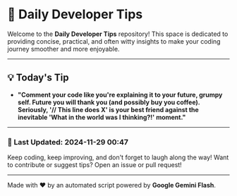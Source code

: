 
# 🌟 Daily Developer Tips

Welcome to the **Daily Developer Tips** repository! This space is dedicated to providing concise, practical, and often witty insights to make your coding journey smoother and more enjoyable.

---

## 💡 Today's Tip

- **"Comment your code like you're explaining it to your future, grumpy self.  Future you will thank you (and possibly buy you coffee).  Seriously,  '// This line does X' is your best friend against the inevitable 'What in the world was I thinking?!' moment."**

---

### 📅 Last Updated: 2024-11-29 00:47

Keep coding, keep improving, and don't forget to laugh along the way! Want to contribute or suggest tips? Open an issue or pull request!

---

Made with ❤️ by an automated script powered by **Google Gemini Flash**.
